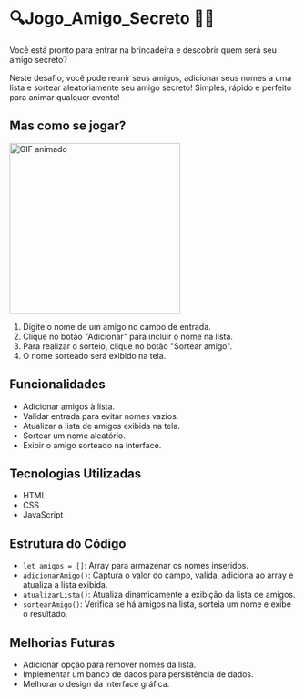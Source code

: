 <h1>🔍Jogo_Amigo_Secreto 🧐🔎 </h1>

<p> Você está pronto para entrar na brincadeira e descobrir quem será seu amigo secreto❔

  Neste desafio, você pode reunir seus amigos, adicionar seus nomes a uma lista e sortear aleatoriamente seu amigo secreto! Simples, rápido e perfeito para animar qualquer evento!</p>

<h2>Mas como se jogar?</h2>
<img src="https://media1.giphy.com/media/v1.Y2lkPTc5MGI3NjExdHJpY3o4bGU4ZzN2Y3Z6OXVuODRicHhyZGF6Z3JoMHQ2bmtxazB2cyZlcD12MV9pbnRlcm5hbF9naWZfYnlfaWQmY3Q9Zw/1NUP3gHsBaxETDen1F/giphy.gif" alt="GIF animado" width="300">

<ol> 
    <li>Digite o nome de um amigo no campo de entrada.</li>
    <li>Clique no botão "Adicionar" para incluir o nome na lista.</li>
    <li>Para realizar o sorteio, clique no botão "Sortear amigo".</li>
    <li>O nome sorteado será exibido na tela.</li>
</ol>

<h2>Funcionalidades</h2>
<ul>
    <li>Adicionar amigos à lista.</li>
    <li>Validar entrada para evitar nomes vazios.</li>
    <li>Atualizar a lista de amigos exibida na tela.</li>
    <li>Sortear um nome aleatório.</li>
    <li>Exibir o amigo sorteado na interface.</li>
</ul>

<h2>Tecnologias Utilizadas</h2>
<ul>
    <li>HTML</li>
    <li>CSS</li>
    <li>JavaScript</li>
</ul>

<h2>Estrutura do Código</h2>
<ul>
    <li><code>let amigos = []</code>: Array para armazenar os nomes inseridos.</li>
    <li><code>adicionarAmigo()</code>: Captura o valor do campo, valida, adiciona ao array e atualiza a lista exibida.</li>
    <li><code>atualizarLista()</code>: Atualiza dinamicamente a exibição da lista de amigos.</li>
    <li><code>sortearAmigo()</code>: Verifica se há amigos na lista, sorteia um nome e exibe o resultado.</li>
</ul>

<h2>Melhorias Futuras</h2>
<ul>
    <li>Adicionar opção para remover nomes da lista.</li>
    <li>Implementar um banco de dados para persistência de dados.</li>
    <li>Melhorar o design da interface gráfica.</li>
</ul>
